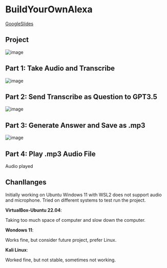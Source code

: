 # BuildYourOwnAlexa
[GoogleSlides](https://docs.google.com/presentation/d/1XZET8X0OWLV-jzSGpSKYsG4gQurw6r5cfMd6oa6PYXo/edit?usp=sharing)

## Project 
![image](https://github.com/SharonCao0920/buildYourOwnAlexa/assets/54694766/763bb235-abc9-4255-ac5c-67fd7ada9008)

## Part 1: Take Audio and Transcribe
![image](https://github.com/SharonCao0920/buildYourOwnAlexa/assets/54694766/33540d75-06ad-4f28-8af1-0e794bb71956)


## Part 2: Send Transcribe as Question to GPT3.5
![image](https://github.com/SharonCao0920/buildYourOwnAlexa/assets/54694766/5c06460e-41e6-423c-9ce0-dbf3efd2c741)


## Part 3: Generate Answer and Save as .mp3
![image](https://github.com/SharonCao0920/buildYourOwnAlexa/assets/54694766/905492b2-811c-429c-a064-44457af355ad)


## Part 4: Play .mp3 Audio File
Audio played

## Chanllanges
Initially working on Ubuntu Windows 11 with WSL2 does not support audio and microphone. Tried on different systems to test run the project.

**VirtualBox-Ubuntu 22.04**: 

Taking too much space of computer and slow down the computer.

**Wondows 11**:  

Works fine, but consider future project, prefer Linux.

**Kali Linux**: 

Worked fine, but not stable, sometimes not working.


